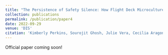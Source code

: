 ```yaml
---
title: "The Persistence of Safety Silence: How Flight Deck Microcultures Influence the Efficacy of Crew Resource Management"
collection: publications
permalink: /publication/paper4
date: 2022-09-29
venue: 'DIS'
citation: 'Kimberly Perkins, Sourojit Ghosh, Julie Vera, Cecilia Aragon, and Adam Hyland. 2022. The Persistence of Safety Silence: How Flight Deck Microcultures Influence the Efficacy of Crew Resource Management. In International Journal of Aviation, Aeronautics, and Aerospace.'
---
```

Official paper coming soon!



